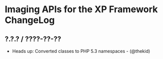 Imaging APIs for the XP Framework ChangeLog
========================================================================

## ?.?.? / ????-??-??

* Heads up: Converted classes to PHP 5.3 namespaces - (@thekid)
